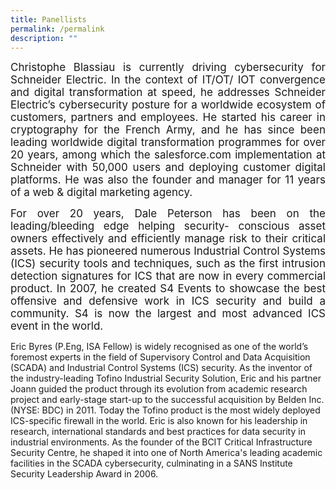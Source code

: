 ```yaml
---
title: Panellists
permalink: /permalink
description: ""
---
```

<p size="1" style="text-align:justify"><span style="font-size: 17px">
Christophe Blassiau is currently driving cybersecurity for Schneider Electric. In the context of IT/OT/ IOT convergence and digital transformation at speed, he addresses Schneider Electric’s cybersecurity posture for a worldwide ecosystem of customers, partners and employees. He started his career in cryptography for the French Army, and he has since been leading worldwide digital transformation programmes for over 20 years, among which the salesforce.com implementation at Schneider with 50,000 users and deploying customer digital platforms. He was also the founder and manager for 11 years of a web &amp; digital marketing agency.  
</span>

<p size="1" style="text-align:justify"><span style="font-size: 17px">
For over 20 years, Dale Peterson has been on the leading/bleeding edge helping security- conscious asset owners effectively and efficiently manage risk to their critical assets. He has pioneered numerous Industrial Control Systems (ICS) security tools and techniques, such as the first intrusion detection signatures for ICS that are now in every commercial product. In 2007, he created S4 Events to showcase the best offensive and defensive work in ICS security and build a community. S4 is now the largest and most advanced ICS event in the world.
</p></span>


Eric Byres (P.Eng, ISA Fellow) is widely recognised as one of the world’s foremost experts in the field of Supervisory Control and Data Acquisition (SCADA) and Industrial Control Systems (ICS) security. As the inventor of the industry-leading Tofino Industrial Security Solution, Eric and his partner Joann guided the product through its evolution from academic research project and early-stage start-up to the successful acquisition by Belden Inc. (NYSE: BDC) in 2011. Today the Tofino product is the most widely deployed ICS-specific firewall in the world. Eric is also known for his leadership in research, international standards and best practices for data security in industrial environments. As the founder of the BCIT Critical Infrastructure Security Centre, he shaped it into one of North America's leading academic facilities in the SCADA cybersecurity, culminating in a SANS Institute Security Leadership Award in 2006.